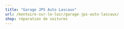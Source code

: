 ```yaml
---
title: "Garage JPS Auto Lascaux"
url: /montoire-sur-le-loir/garage-jps-auto-lascaux/
shop: réparation de voitures
---
```

